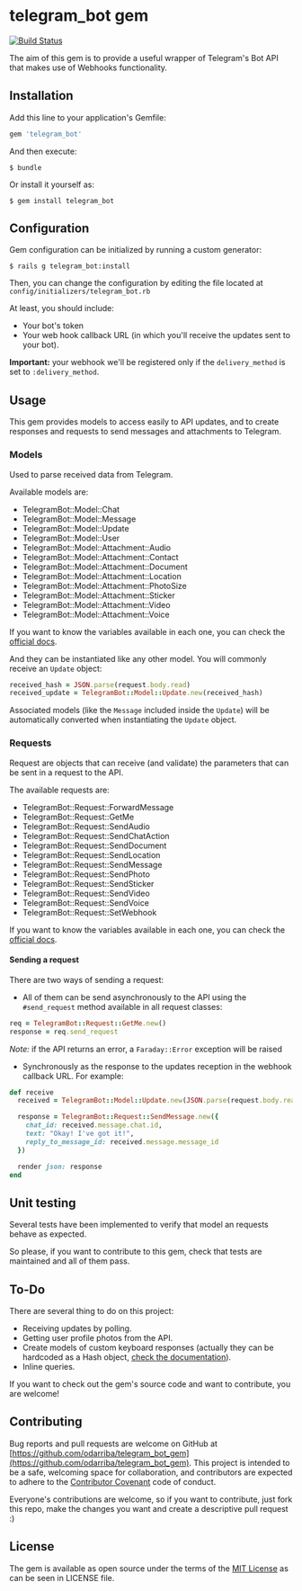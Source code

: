 # telegram_bot gem
[![Build Status](https://travis-ci.org/odarriba/telegram_bot_gem.svg)](https://travis-ci.org/odarriba/telegram_bot_gem)

The aim of this gem is to provide a useful wrapper of Telegram's Bot API that makes use of Webhooks functionality.

## Installation

Add this line to your application's Gemfile:

```ruby
gem 'telegram_bot'
```

And then execute:
```
$ bundle
```

Or install it yourself as:
```
$ gem install telegram_bot
```

## Configuration

Gem configuration can be initialized by running a custom generator:

```
$ rails g telegram_bot:install
```

Then, you can change the configuration by editing the file located at `config/initializers/telegram_bot.rb`

At least, you should include:
* Your bot's token
* Your web hook callback URL (in which you'll receive the updates sent to your bot).

**Important:** your webhook we'll be registered only if the `delivery_method` is set to `:delivery_method`.

## Usage

This gem provides models to access easily to API updates, and to create responses and requests to send messages and attachments to Telegram.

### Models

Used to parse received data from Telegram.

Available models are:
* TelegramBot::Model::Chat
* TelegramBot::Model::Message
* TelegramBot::Model::Update
* TelegramBot::Model::User
* TelegramBot::Model::Attachment::Audio
* TelegramBot::Model::Attachment::Contact
* TelegramBot::Model::Attachment::Document
* TelegramBot::Model::Attachment::Location
* TelegramBot::Model::Attachment::PhotoSize
* TelegramBot::Model::Attachment::Sticker
* TelegramBot::Model::Attachment::Video
* TelegramBot::Model::Attachment::Voice

If you want to know the variables available in each one, you can check the [official docs](https://core.telegram.org/bots/api#available-types).

And they can be instantiated like any other model. You will commonly receive an `Update` object:

```ruby
received_hash = JSON.parse(request.body.read)
received_update = TelegramBot::Model::Update.new(received_hash)
```

Associated models (like the `Message` included inside the `Update`) will be automatically converted when instantiating the `Update` object.

### Requests

Request are objects that can receive (and validate) the parameters that can be sent in a request to the API.

The available requests are:
* TelegramBot::Request::ForwardMessage
* TelegramBot::Request::GetMe
* TelegramBot::Request::SendAudio
* TelegramBot::Request::SendChatAction
* TelegramBot::Request::SendDocument
* TelegramBot::Request::SendLocation
* TelegramBot::Request::SendMessage
* TelegramBot::Request::SendPhoto
* TelegramBot::Request::SendSticker
* TelegramBot::Request::SendVideo
* TelegramBot::Request::SendVoice
* TelegramBot::Request::SetWebhook

If you want to know the variables available in each one, you can check the [official docs](https://core.telegram.org/bots/api#available-methods).

#### Sending a request

There are two ways of sending a request:

* All of them can be send asynchronously to the API using the `#send_request` method available in all request classes:

```ruby
req = TelegramBot::Request::GetMe.new()
response = req.send_request
```

  *Note:* if the API returns an error, a `Faraday::Error` exception will be raised

* Synchronously as the response to the updates reception in the webhook callback URL. For example:

```ruby
def receive
  received = TelegramBot::Model::Update.new(JSON.parse(request.body.read))

  response = TelegramBot::Request::SendMessage.new({
    chat_id: received.message.chat.id,
    text: "Okay! I've got it!",
    reply_to_message_id: received.message.message_id
  })

  render json: response
end
```

## Unit testing

Several tests have been implemented to verify that model an requests behave as expected.

So please, if you want to contribute to this gem, check that tests are maintained and all of them pass.

## To-Do

There are several thing to do on this project:
* Receiving updates by polling.
* Getting user profile photos from the API.
* Create models of custom keyboard responses (actually they can be hardcoded as a Hash object, [check the documentation](https://core.telegram.org/bots/api#replykeyboardmarkup)).
* Inline queries.

If you want to check out the gem's source code and want to contribute, you are welcome!

## Contributing

Bug reports and pull requests are welcome on GitHub at [https://github.com/odarriba/telegram_bot_gem](https://github.com/odarriba/telegram_bot_gem). This project is intended to be a safe, welcoming space for collaboration, and contributors are expected to adhere to the [Contributor Covenant](http://contributor-covenant.org) code of conduct.

Everyone's contributions are welcome, so if you want to contribute, just fork this repo, make the changes you want and create a descriptive pull request :)


## License

The gem is available as open source under the terms of the [MIT License](http://opensource.org/licenses/MIT) as can be seen in LICENSE file.
